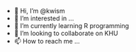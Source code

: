 - 👋 Hi, I’m @kwism
- 👀 I’m interested in ...
- 🌱 I’m currently learning R programming
- 💞️ I’m looking to collaborate on KHU
- 📫 How to reach me ...

<!---
kwism/kwism is a ✨ special ✨ repository because its `README.md` (this file) appears on your GitHub profile.
You can click the Preview link to take a look at your changes.
--->
